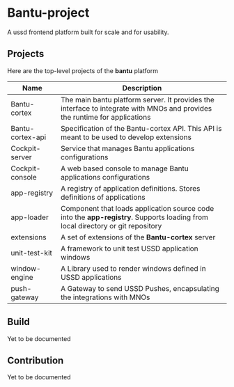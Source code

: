 # Bantu-project
A ussd frontend platform built for scale and for usability.


## Projects
Here are the top-level projects of the **bantu** platform

| Name             | Description                                                                                                                     |
|------------------|---------------------------------------------------------------------------------------------------------------------------------|
| Bantu-cortex     | The main bantu platform server. It provides the interface to integrate with MNOs and provides the runtime for applications      |
| Bantu-cortex-api | Specification of the Bantu-cortex API. This API is meant to be used to develop extensions                                       |
| Cockpit-server   | Service that manages Bantu applications configurations                                                                          |
| Cockpit-console  | A web based console to manage Bantu applications configurations                                                                 |
| app-registry     | A registry of application definitions. Stores definitions of applications                                                       |
| app-loader       | Component that loads application source code into the **app-registry**. Supports loading from local directory or git repository |
| extensions       | A set of extensions of the **Bantu-cortex** server                                                                              |
| unit-test-kit    | A framework to unit test USSD application windows                                                                               |
| window-engine    | A Library used to render windows defined in USSD applications                                                                   |
| push-gateway     | A Gateway to send USSD Pushes, encapsulating the integrations with MNOs                                                         |


## Build
Yet to be documented


## Contribution
Yet to be documented
